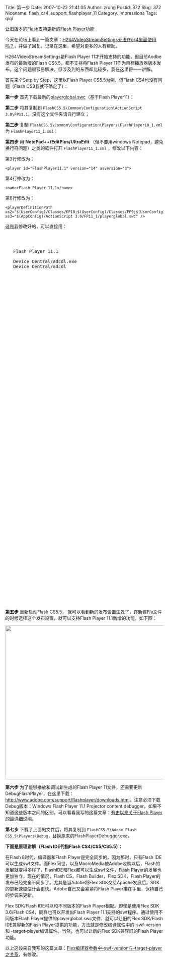 Title: 第一步
Date: 2007-10-22 21:41:05
Author: zrong
Postid: 372
Slug: 372
Nicename: flash_cs4_support_flashplayer_11
Category: impressions
Tags: qiqi

[让旧版本的Flash支持更新的Flash Player功能](http://zengrong.net/post/1568.htm)

今天在论坛上看到一篇文章：[H264VideoStreamSettings无法在cs4里面使用吗？](http://bbs.9ria.com/viewthread.php?tid=107792)，并做了回复。记录在这里，希望对更多的人有帮助。

H264VideoStreamSettings是Flash Player 11才开始支持的功能，但目前Aodbe发布的最新版的Flash CS5.5，都不支持将Flash Player 11作为目标播放器版本发布。这个问题很容易解决，但涉及到的东西却比较多，我在这里将一一讲解。

首先来个Setp by Step，这里以Flash Player CS5.5为例，但Flash CS4也没有问题（Flash CS3我就不确定了）：<!--more-->

**第一步** 首先下载最新的[playerglobal.swc](http://fpdownload.macromedia.com/pub/flashplayer/updaters/11/playerglobal11_0.swc)（基于Flash Player11）：

**第二步** 将其复制到 `FlashCS5.5\Common\Configuration\ActionScript 3.0\FP11.1`，没有这个文件夹请自行建立；

**第三步** 复制 `FlashCS5.5\Common\Configuration\Players\FlashPlayer10_1.xml` 为 `FlashPlayer11_1.xml`；

**第四步** 用 **NotePad++/EditPlus/UltraEdit** （但不要用windows Notepad，避免换行符问题）之类的软件打开 `FlashPlayer11_1.xml` ，修改以下内容：

第3行修改为：

    <player id="FlashPlayer11.1" version="14" asversion="3">

第4行修改为：

    <name>Flash Player 11.1</name>

第8行修改为：

    <playerDefinitionPath as2="$(UserConfig)/Classes/FP10;$(UserConfig)/Classes/FP9;$(UserConfig)/Classes/FP8;$(UserConfig)/Classes/FP7" as3="$(AppConfig)/ActionScript 3.0/FP11_1/playerglobal.swc" />

这是我修改好的，可以直接用：

<pre lang="XML" file="FlashPlayer11_1.xml" colla="-">
<?xml version="1.0" encoding="UTF-8"?>
<players>
  <player id="FlashPlayer11.1" version="14" asversion="3">
   <name>Flash Player 11.1</name>
   <path builtin="true"/>
   <path platform="WIN">Device Central/adcdl.exe</path>
   <path platform="MAC">Device Central/adcdl</path>
   <playerDefinitionPath as2="$(UserConfig)/Classes/FP10;$(UserConfig)/Classes/FP9;$(UserConfig)/Classes/FP8;$(UserConfig)/Classes/FP7" as3="$(AppConfig)/ActionScript 3.0/FP11_1/playerglobal.swc" />
   <feature name="multiScreenPublish" 		        supported="true" />
   <feature name="mobileAuthoringIntegration"           supported="true" />
   <feature name="deviceSound"             		supported="false"/>
   <feature name="exportStreamingSound"    		supported="true"/>
   <feature name="exportEventSound"        		supported="true"/>
   <feature name="FSCommand2"              		supported="false"/>
   <feature name="gradient_linearRGB" 			supported="true" />
   <feature name="gradient_overflow" 			supported="true" />
   <feature name="shape_strokeHint" 			supported="true" />
   <feature name="shape_cap" 				supported="true" />
   <feature name="shape_join" 				supported="true" />
   <feature name="shape_mitre" 				supported="true" />
   <feature name="shape_scale" 				supported="true" />
   <feature name="linkage_exportForActionscript" 	supported="true" />
   <feature name="linkage_exportForRuntimeSharing" 	supported="true" />
   <feature name="linkage_exportInFirstFrame" 		supported="true" />
   <feature name="linkage_importForRuntimeSharing" 	supported="true" />
   <feature name="linkage_importAndAddToCache" 		supported="false" />
   <feature name="publish_localPlaybackSecurity" 	supported="true" />
   <feature name="publish_hardwareAcceleration" 	supported="true" />
   <feature name="symbol_blendMode" 			supported="true" /> 
   <feature name="actionScript_documentClass" 		supported="true" />
   <feature name="symbol_blendMode" 			supported="true" />
   <feature name="filters" 				supported="true" />
   <feature name="component_binding" 			supported="true" />
   <feature name="component_schema" 			supported="true" />
   <feature name="screens" 				supported="true" />
   <feature name="video" 				supported="true" />
   <feature name="deviceVideo"				supported="false"/>
   <feature name="accessibility" 			supported="true" />
   <feature name="dynamic_text_kerning" 		supported="true" />
   <feature name="static_text_charwidth_nondeviceFont"	supported="true" /> 
   <feature name="static_text_charwidth_deviceFont"	supported="true" />
   <feature name="advanced_anti_alias_text" 		supported="true" /> 
   <feature name="nine_slice_scaling" 			supported="true" />
   <feature name="runtimeNumberMinMax" 			supported="true" />
   <feature name="use8kSampleRate"                      supported="true" />
   <feature name="useDefineFont4ForDeviceText"          supported="true" />
   <feature name="useDefineFont4ForEmbeddedFonts"       supported="true" />
   <feature name="textLayoutFramework"       supported="true" />
   <encodingPresets>
	    <preset uuid="da5cac1a-417a-4d86-b7f7-ef21010a5d7d"  name="FLV - Match Source Attributes (High Quality)" ext="flv" default="true"/>
	</encodingPresets>
   
   <testmenu> 
	<menu name="ID_testInFlash" default="true"/>
	<menu name="ID_testInDeviceCentral" />
   </testmenu>

   <debugmenu>
	<menu name="ID_debugtInFlash" default="true"/> 
	<menu name="ID_debugInDeviceCentral"/> 
  </debugmenu>


   </player>
</players>
</pre>

**第五步** 重新启动Flash CS5.5， 就可以看到新的发布设置生效了，在新建Fla文件的时候选择这个发布设置，就可以支持Flash Player 11.1新增的功能。如下图：

<a href="http://zengrong.net/wp-content/uploads/2012/03/flash_publish.png"><img src="http://zengrong.net/wp-content/uploads/2012/03/flash_publish.png" alt="" title="flash_publish" width="567" height="488" class="aligncenter size-full wp-image-1569" /></a>

**第六步** 为了能够播放和调试新生成的Flash Player 11文件，还需要更新DebugFlashPlayer，在这里下载：<http://www.adobe.com/support/flashplayer/downloads.html>。注意必须下载Debug版本：Windows Flash Player 11.1 Projector content debugger。如果不知道这些版本之间的区别，可以看看我写的这篇文章：[有史以来关于Flash Player的最详细说明](http://zengrong.net/post/1188.htm)。

**第七步** 下载了上面的文件后，将其复制到 `FlashCS5.5\Adobe Flash CS5.5\Players\Debug`，替换原来的FlashPlayerDebugger.exe。

**下面是原理讲解（Flash IDE代指Flash CS4/CS5/CS5.5）：**

在Flash 8时代，编译器和Flash Player是完全同步的。因为那时，只有Flash IDE可以生成swf文件。而Flex问世，以及MacroMedia被Adobe收购以后，Flash的发展就变得多样了，FlashIDE和Flex都可以生成swf文件，Flash Player的发展也更加独立。现在的情况，Flash CS，Flash Builder，Flex SDK，Flash Player的发布已经完全不同步了。尤其是当Adobe将Flex SDK交给Apache发展后，SDK的更新速度估计会更快。Adobe自己又会紧紧将Flash Player攥在手里，保持自己的步调来更新。

Flex SDK/Flash IDE可以和不同版本的Flash Player相配。即使是使用Flex SDK 3.6/Flash CS4，同样也可以开发出Flash Player 11.1支持的swf程序。通过使用不同版本Flash Player提供的playerglobal.swc文件，就可以让旧的Flex SDK/Flash IDE兼容新的Flash Player提供的功能，方法就是修改编译属性中的-swf-version和 -target-player编译属性。当然，也可以让新的Flex SDK兼容旧的Flash Player功能。

以上这段来自我写的这篇文章：[Flex编译器参数中-swf-version与-target-player之关系](http://zengrong.net/post/1486.htm)，有修改。

